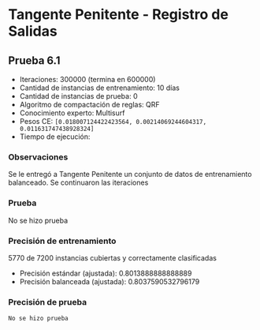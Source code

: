 # Tangente Penitente - Registro de Salidas

## Prueba 6.1

- Iteraciones: 300000 (termina en 600000)
- Cantidad de instancias de entrenamiento: 10 días
- Cantidad de instancias de prueba: 0
- Algoritmo de compactación de reglas: QRF
- Conocimiento experto: Multisurf
- Pesos CE: `[0.018007124422423564, 0.00214069244604317, 0.011631747438928324]`
- Tiempo de ejecución:  



### Observaciones

Se le entregó a Tangente Penitente un conjunto de datos de entrenamiento balanceado. Se continuaron las iteraciones 



### Prueba

No se hizo prueba



### Precisión  de entrenamiento

5770 de 7200 instancias cubiertas y correctamente clasificadas

- Precisión estándar (ajustada): 0.8013888888888889
- Precisión balanceada (ajustada): 0.8037590532796179

### Precisión de prueba

`No se hizo prueba`